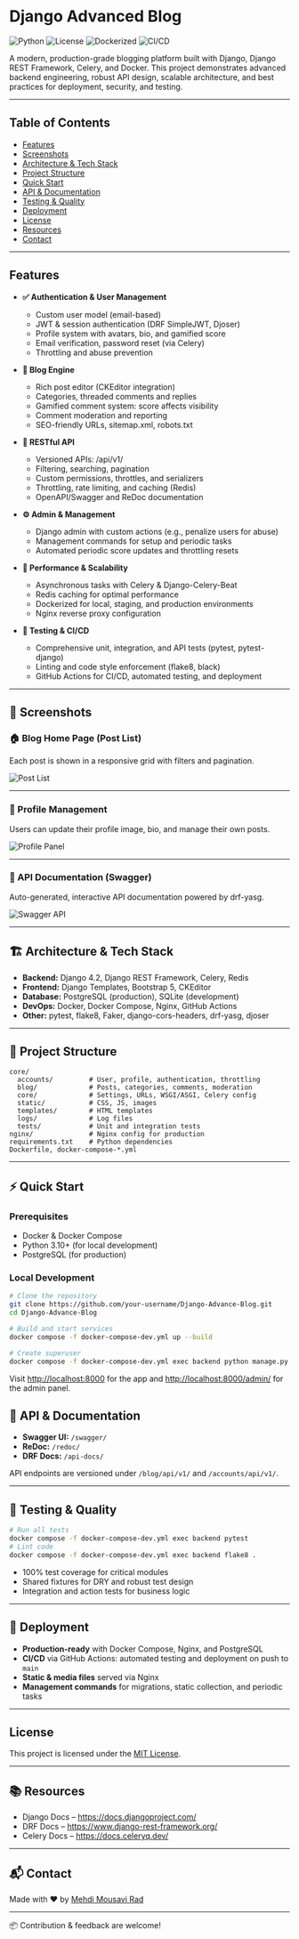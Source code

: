 # Django Advanced Blog

![Python](https://img.shields.io/badge/python-3.10%2B-blue)
![License](https://img.shields.io/badge/license-MIT-green)
![Dockerized](https://img.shields.io/badge/docker-ready-blue)
![CI/CD](https://img.shields.io/badge/github--actions-enabled-brightgreen)

A modern, production-grade blogging platform built with Django, Django REST Framework, Celery, and Docker.
This project demonstrates advanced backend engineering, robust API design, scalable architecture, and best practices for deployment, security, and testing.

---

## Table of Contents
- [Features](#features)
- [Screenshots](#-screenshots)
- [Architecture & Tech Stack](#️-architecture--tech-stack)
- [Project Structure](#-project-structure)
- [Quick Start](#-quick-start)
- [API & Documentation](#-api--documentation)
- [Testing & Quality](#-testing--quality)
- [Deployment](#-deployment)
- [License](#license)
- [Resources](#-resources)
- [Contact](#-contact)

---

## Features

- **✅ Authentication & User Management**
  - Custom user model (email-based)
  - JWT & session authentication (DRF SimpleJWT, Djoser)
  - Profile system with avatars, bio, and gamified score
  - Email verification, password reset (via Celery)
  - Throttling and abuse prevention

- **📝 Blog Engine**
  - Rich post editor (CKEditor integration)
  - Categories, threaded comments and replies
  - Gamified comment system: score affects visibility  
  - Comment moderation and reporting  
  - SEO-friendly URLs, sitemap.xml, robots.txt 

- **📡 RESTful API**
  - Versioned APIs: /api/v1/  
  - Filtering, searching, pagination  
  - Custom permissions, throttles, and serializers
  - Throttling, rate limiting, and caching (Redis)
  - OpenAPI/Swagger and ReDoc documentation

- **⚙️ Admin & Management**
  - Django admin with custom actions (e.g., penalize users for abuse)
  - Management commands for setup and periodic tasks
  - Automated periodic score updates and throttling resets

- **🚀 Performance & Scalability**
  - Asynchronous tasks with Celery & Django-Celery-Beat
  - Redis caching for optimal performance
  - Dockerized for local, staging, and production environments
  - Nginx reverse proxy configuration

- **🔬 Testing & CI/CD**
  - Comprehensive unit, integration, and API tests (pytest, pytest-django)
  - Linting and code style enforcement (flake8, black)
  - GitHub Actions for CI/CD, automated testing, and deployment

---

## 📸 Screenshots

### 🏠 Blog Home Page (Post List)

Each post is shown in a responsive grid with filters and pagination.

![Post List](./docs/blog-list.JPG)

---

### 👤 Profile Management

Users can update their profile image, bio, and manage their own posts.

![Profile Panel](./docs/profile.JPG)

---

### 📖 API Documentation (Swagger)

Auto-generated, interactive API documentation powered by drf-yasg.

![Swagger API](./docs/swagger.JPG)

---

## 🏗️ Architecture & Tech Stack

- **Backend:** Django 4.2, Django REST Framework, Celery, Redis
- **Frontend:** Django Templates, Bootstrap 5, CKEditor
- **Database:** PostgreSQL (production), SQLite (development)
- **DevOps:** Docker, Docker Compose, Nginx, GitHub Actions
- **Other:** pytest, flake8, Faker, django-cors-headers, drf-yasg, djoser

---

## 📁 Project Structure

```
core/
  accounts/         # User, profile, authentication, throttling
  blog/             # Posts, categories, comments, moderation
  core/             # Settings, URLs, WSGI/ASGI, Celery config
  static/           # CSS, JS, images
  templates/        # HTML templates
  logs/             # Log files
  tests/            # Unit and integration tests
nginx/              # Nginx config for production
requirements.txt    # Python dependencies
Dockerfile, docker-compose-*.yml
```

---

## ⚡ Quick Start

### Prerequisites
- Docker & Docker Compose
- Python 3.10+ (for local development)
- PostgreSQL (for production)

### Local Development

```bash
# Clone the repository
git clone https://github.com/your-username/Django-Advance-Blog.git
cd Django-Advance-Blog

# Build and start services
docker compose -f docker-compose-dev.yml up --build

# Create superuser
docker compose -f docker-compose-dev.yml exec backend python manage.py createsuperuser
```

Visit [http://localhost:8000](http://localhost:8000) for the app and [http://localhost:8000/admin/](http://localhost:8000/admin/) for the admin panel.


## 🔌 API & Documentation

- **Swagger UI:** `/swagger/`
- **ReDoc:** `/redoc/`
- **DRF Docs:** `/api-docs/`

API endpoints are versioned under `/blog/api/v1/` and `/accounts/api/v1/`.

---

## 🧪 Testing & Quality

```bash
# Run all tests
docker compose -f docker-compose-dev.yml exec backend pytest
# Lint code
docker compose -f docker-compose-dev.yml exec backend flake8 .
```

- 100% test coverage for critical modules
- Shared fixtures for DRY and robust test design
- Integration and action tests for business logic

---

## 🚀 Deployment

- **Production-ready** with Docker Compose, Nginx, and PostgreSQL
- **CI/CD** via GitHub Actions: automated testing and deployment on push to `main`
- **Static & media files** served via Nginx
- **Management commands** for migrations, static collection, and periodic tasks

---

## License

This project is licensed under the [MIT License](LICENSE).

---

## 📚 Resources

- Django Docs – https://docs.djangoproject.com/  
- DRF Docs – https://www.django-rest-framework.org/  
- Celery Docs – https://docs.celeryq.dev/  

---

## 📬 Contact

Made with ❤️ by [Mehdi Mousavi Rad](mailto:mehdi.mousavi.rad1@gmail.com)  

---

📦 Contribution & feedback are welcome!
